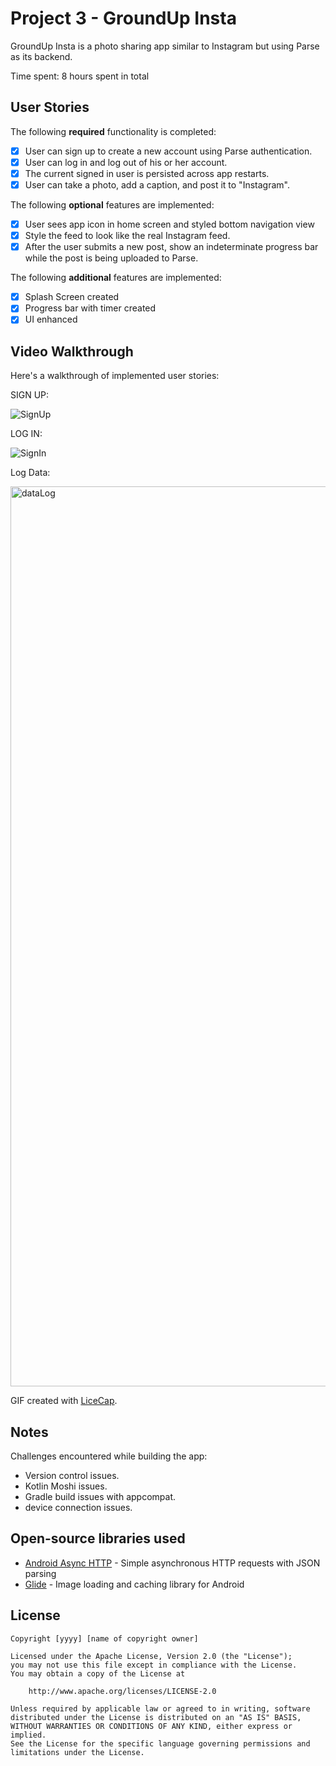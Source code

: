 # Project 3 - GroundUp Insta

GroundUp Insta is a photo sharing app similar to Instagram but using Parse as its backend.

Time spent: 8 hours spent in total

## User Stories

The following **required** functionality is completed:

- [x] User can sign up to create a new account using Parse authentication.
- [x] User can log in and log out of his or her account.
- [x] The current signed in user is persisted across app restarts.
- [x] User can take a photo, add a caption, and post it to "Instagram".

The following **optional** features are implemented:

- [x] User sees app icon in home screen and styled bottom navigation view
- [x] Style the feed to look like the real Instagram feed.
- [x] After the user submits a new post, show an indeterminate progress bar while the post is being uploaded to Parse.

The following **additional** features are implemented:

- [x] Splash Screen created
- [x] Progress bar with timer created
- [x] UI enhanced

## Video Walkthrough

Here's a walkthrough of implemented user stories:

SIGN UP:

![SignUp](https://user-images.githubusercontent.com/80597347/159848153-388b1410-4a4d-423d-8b63-e919e478e6b2.gif)

LOG IN:

![SignIn](https://user-images.githubusercontent.com/80597347/159848238-f5812f64-727d-4e94-adef-70ac0e2189fe.gif)

Log Data:

<img width="1440" alt="dataLog" src="https://user-images.githubusercontent.com/80597347/159848295-6c86fce4-0949-4f3f-865e-1c0f46250c5f.png">

GIF created with [LiceCap](http://www.cockos.com/licecap/).

## Notes

Challenges encountered while building the app:

- Version control issues.
- Kotlin Moshi issues.
- Gradle build issues with appcompat.
- device connection issues.

## Open-source libraries used

- [Android Async HTTP](https://github.com/codepath/CPAsyncHttpClient) - Simple asynchronous HTTP requests with JSON parsing
- [Glide](https://github.com/bumptech/glide) - Image loading and caching library for Android

## License

    Copyright [yyyy] [name of copyright owner]

    Licensed under the Apache License, Version 2.0 (the "License");
    you may not use this file except in compliance with the License.
    You may obtain a copy of the License at

        http://www.apache.org/licenses/LICENSE-2.0

    Unless required by applicable law or agreed to in writing, software
    distributed under the License is distributed on an "AS IS" BASIS,
    WITHOUT WARRANTIES OR CONDITIONS OF ANY KIND, either express or implied.
    See the License for the specific language governing permissions and
    limitations under the License.
